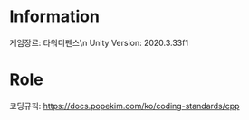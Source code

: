 # Information
 게임장르: 타워디펜스\n
 Unity Version: 2020.3.33f1
 
# Role
코딩규칙: https://docs.popekim.com/ko/coding-standards/cpp

